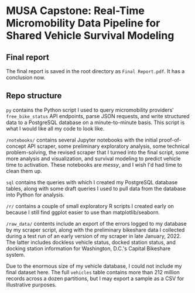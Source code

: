 # MUSA Capstone: Real-Time Micromobility Data Pipeline for Shared Vehicle Survival Modeling

## Final report

The final report is saved in the root directory as `Final Report.pdf`. It has a conclusion now.

## Repo structure

`py` contains the Python script I used to query micromobility providers' `free_bike_status` API endpoints, parse JSON requests, and write structured data to a PostgreSQL database on a minute-to-minute basis. This script is what I would like all my code to look like.

`/notebooks/` contains several Jupyter notebooks with the initial proof-of-concept API scraper, some preliminary exploratory analysis, some technical problem-solving, the revised scraper that I turned into the final script, some more analysis and visualization, and survival modeling to predict vehicle time to activation. These notebooks are _messy_, and I wish I'd had time to clean them up.

`sql` contains the queries with which I created my PostgreSQL database tables, along with some draft queries I used to pull data from the database into Python for analysis.

`/r/` contains a couple of small exploratory R scripts I created early on because I still find ggplot easier to use than matplotlib/seaborn.

`/raw_data/` contents include an export of the errors logged to my database by my scraper script, along with the preliminary bikeshare data I collected during a test run of an early version of my scraper in late January, 2022. The latter includes dockless vehicle status, docked station status, and docking station information for Washington, D.C.'s Capital Bikeshare system.

Due to the enormous size of my vehicle database, I could not include my final dataset here. The full `vehicles` table contains more than 212 million records across a dozen partitions, but I may export a sample as a CSV for illustrative purposes.

